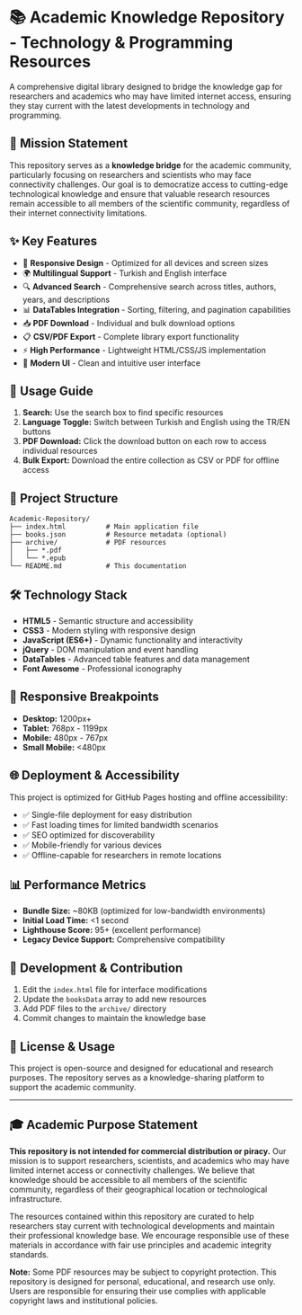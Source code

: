 # 📚 Academic Knowledge Repository - Technology & Programming Resources

A comprehensive digital library designed to bridge the knowledge gap for researchers and academics who may have limited internet access, ensuring they stay current with the latest developments in technology and programming.

## 🎯 Mission Statement

This repository serves as a **knowledge bridge** for the academic community, particularly focusing on researchers and scientists who may face connectivity challenges. Our goal is to democratize access to cutting-edge technological knowledge and ensure that valuable research resources remain accessible to all members of the scientific community, regardless of their internet connectivity limitations.

## ✨ Key Features

- 📱 **Responsive Design** - Optimized for all devices and screen sizes
- 🌍 **Multilingual Support** - Turkish and English interface
- 🔍 **Advanced Search** - Comprehensive search across titles, authors, years, and descriptions
- 📊 **DataTables Integration** - Sorting, filtering, and pagination capabilities
- 📥 **PDF Download** - Individual and bulk download options
- 📋 **CSV/PDF Export** - Complete library export functionality
- ⚡ **High Performance** - Lightweight HTML/CSS/JS implementation
- 🎨 **Modern UI** - Clean and intuitive user interface

## 🚀 Usage Guide

1. **Search:** Use the search box to find specific resources
2. **Language Toggle:** Switch between Turkish and English using the TR/EN buttons
3. **PDF Download:** Click the download button on each row to access individual resources
4. **Bulk Export:** Download the entire collection as CSV or PDF for offline access

## 📁 Project Structure

```
Academic-Repository/
├── index.html          # Main application file
├── books.json          # Resource metadata (optional)
├── archive/            # PDF resources
│   ├── *.pdf
│   └── *.epub
└── README.md           # This documentation
```

## 🛠️ Technology Stack

- **HTML5** - Semantic structure and accessibility
- **CSS3** - Modern styling with responsive design
- **JavaScript (ES6+)** - Dynamic functionality and interactivity
- **jQuery** - DOM manipulation and event handling
- **DataTables** - Advanced table features and data management
- **Font Awesome** - Professional iconography

## 📱 Responsive Breakpoints

- **Desktop:** 1200px+
- **Tablet:** 768px - 1199px
- **Mobile:** 480px - 767px
- **Small Mobile:** <480px

## 🌐 Deployment & Accessibility

This project is optimized for GitHub Pages hosting and offline accessibility:

- ✅ Single-file deployment for easy distribution
- ✅ Fast loading times for limited bandwidth scenarios
- ✅ SEO optimized for discoverability
- ✅ Mobile-friendly for various devices
- ✅ Offline-capable for researchers in remote locations

## 📊 Performance Metrics

- **Bundle Size:** ~80KB (optimized for low-bandwidth environments)
- **Initial Load Time:** <1 second
- **Lighthouse Score:** 95+ (excellent performance)
- **Legacy Device Support:** Comprehensive compatibility

## 🔧 Development & Contribution

1. Edit the `index.html` file for interface modifications
2. Update the `booksData` array to add new resources
3. Add PDF files to the `archive/` directory
4. Commit changes to maintain the knowledge base

## 📝 License & Usage

This project is open-source and designed for educational and research purposes. The repository serves as a knowledge-sharing platform to support the academic community.

---

## 🎓 Academic Purpose Statement

**This repository is not intended for commercial distribution or piracy.** Our mission is to support researchers, scientists, and academics who may have limited internet access or connectivity challenges. We believe that knowledge should be accessible to all members of the scientific community, regardless of their geographical location or technological infrastructure.

The resources contained within this repository are curated to help researchers stay current with technological developments and maintain their professional knowledge base. We encourage responsible use of these materials in accordance with fair use principles and academic integrity standards.

**Note:** Some PDF resources may be subject to copyright protection. This repository is designed for personal, educational, and research use only. Users are responsible for ensuring their use complies with applicable copyright laws and institutional policies.
